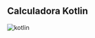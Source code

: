 ## Calculadora Kotlin
![kotlin](https://github.com/user-attachments/assets/625d5521-c450-4b08-9b5c-e3721c413f8f)

